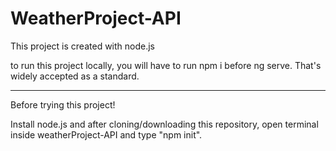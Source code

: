 # WeatherProject-API

This project is created with node.js 

to run this project locally, you will have to run npm i before ng serve. That's widely accepted as a standard.

****************************************************************************************************************
Before trying this project!

Install node.js and after cloning/downloading this repository, open terminal inside weatherProject-API and type "npm init".
